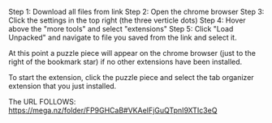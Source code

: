 Step 1: Download all files from link
Step 2: Open the chrome browser
Step 3: Click the settings in the top right (the three verticle dots)
Step 4: Hover above the "more tools" and select "extensions" 
Step 5: Click "Load Unpacked" and navigate to file you saved from the link and select it.

At this point a puzzle piece will appear on the chrome browser (just to the right of the bookmark star) if no other extensions have been installed. 

To start the extension, click the puzzle piece and select the tab organizer extension that you just installed. 


The URL FOLLOWS:
https://mega.nz/folder/FP9GHCaB#VKAeIFjGuQTpnI9XTIc3eQ
